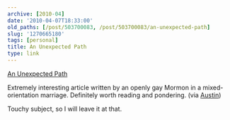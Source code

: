 ```yaml
---
archive: [2010-04]
date: '2010-04-07T18:33:00'
old_paths: [/post/503700083, /post/503700083/an-unexpected-path]
slug: '1270665180'
tags: [personal]
title: An Unexpected Path
type: link
---
```


[An Unexpected Path][1]

Extremely interesting article written by an openly gay Mormon in
a mixed-orientation marriage. Definitely worth reading and pondering. (via
[Austin][2])

Touchy subject, so I will leave it at that.

[1]: http://mormonsformarriage.com/?p=233
[2]: http://notoriousbiggins.blogspot.com/
